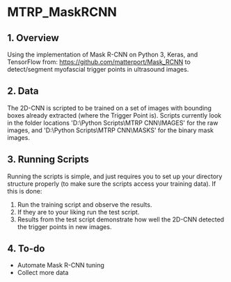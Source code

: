 # MTRP_MaskRCNN

## 1. Overview
Using the implementation of Mask R-CNN on Python 3, Keras, and TensorFlow from: https://github.com/matterport/Mask_RCNN to detect/segment myofascial trigger points in ultrasound images.

## 2. Data
The 2D-CNN is scripted to be trained on a set of images with bounding boxes already extracted (where the Trigger Point is). Scripts currently look in the folder locations 'D:\Python Scripts\MTRP CNN\IMAGES' for the raw images, and 'D:\Python Scripts\MTRP CNN\MASKS' for the binary mask images. 

## 3. Running Scripts
Running the scripts is simple, and just requires you to set up your directory structure properly (to make sure the scripts access your training data). If this is done:

1. Run the training script and observe the results.
2. If they are to your liking run the test script.
3. Results from the test script demonstrate how well the 2D-CNN detected the trigger points in new images.

## 4. To-do
* Automate Mask R-CNN tuning
* Collect more data

